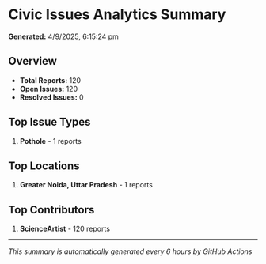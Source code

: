 #  Civic Issues Analytics Summary

**Generated:** 4/9/2025, 6:15:24 pm

##  Overview
- **Total Reports:** 120
- **Open Issues:** 120
- **Resolved Issues:** 0

##  Top Issue Types
1. **Pothole** - 1 reports

##  Top Locations
1. **Greater Noida, Uttar Pradesh** - 1 reports

##  Top Contributors
1. **ScienceArtist** - 120 reports

---
*This summary is automatically generated every 6 hours by GitHub Actions*
